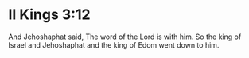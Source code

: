# II Kings 3:12

And Jehoshaphat said, The word of the Lord is with him. So the king of Israel and Jehoshaphat and the king of Edom went down to him.
